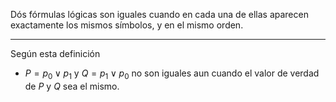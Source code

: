 Dós fórmulas lógicas son iguales cuando en cada una de ellas aparecen exactamente los mismos símbolos, y en el mismo orden.
***
Según esta definición
- $P=p_0 ∨ p_1$ y $Q=p_1 ∨ p_0$ no son iguales aun cuando el valor de verdad de $P$ y $Q$ sea el mismo.